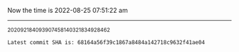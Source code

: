 Now the time is 2022-08-25 07:51:22 am

---

<small>202092184093907458140321834928462</small>

```txt
Latest commit SHA is: 68164a56f39c1867a8484a142718c9632f41ae04
```
